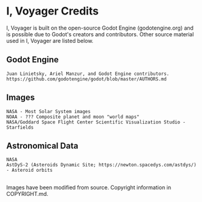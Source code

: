 # I, Voyager Credits

I, Voyager is built on the open-source Godot Engine (godotengine.org) and is possible due to Godot's creators and contributors. Other source material used in I, Voyager are listed below. 

## Godot Engine
    Juan Linietsky, Ariel Manzur, and Godot Engine contributors.
	https://github.com/godotengine/godot/blob/master/AUTHORS.md

## Images

    NASA - Most Solar System images
    NOAA - ??? Composite planet and moon "world maps"
	NASA/Goddard Space Flight Center Scientific Visualization Studio - Starfields

## Astronomical Data

    NASA
    AstDyS-2 (Asteroids Dynamic Site; https://newton.spacedys.com/astdys/) - Asteroid orbits

##
Images have been modified from source. Copyright information in COPYRIGHT.md.


